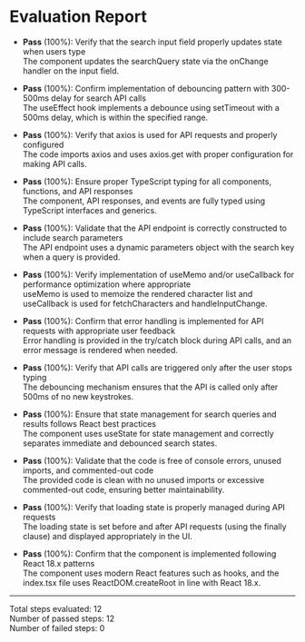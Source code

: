 # Evaluation Report

- **Pass** (100%): Verify that the search input field properly updates state when users type  
  The component updates the searchQuery state via the onChange handler on the input field.

- **Pass** (100%): Confirm implementation of debouncing pattern with 300-500ms delay for search API calls  
  The useEffect hook implements a debounce using setTimeout with a 500ms delay, which is within the specified range.

- **Pass** (100%): Verify that axios is used for API requests and properly configured  
  The code imports axios and uses axios.get with proper configuration for making API calls.

- **Pass** (100%): Ensure proper TypeScript typing for all components, functions, and API responses  
  The component, API responses, and events are fully typed using TypeScript interfaces and generics.

- **Pass** (100%): Validate that the API endpoint is correctly constructed to include search parameters  
  The API endpoint uses a dynamic parameters object with the search key when a query is provided.

- **Pass** (100%): Verify implementation of useMemo and/or useCallback for performance optimization where appropriate  
  useMemo is used to memoize the rendered character list and useCallback is used for fetchCharacters and handleInputChange.

- **Pass** (100%): Confirm that error handling is implemented for API requests with appropriate user feedback  
  Error handling is provided in the try/catch block during API calls, and an error message is rendered when needed.

- **Pass** (100%): Verify that API calls are triggered only after the user stops typing  
  The debouncing mechanism ensures that the API is called only after 500ms of no new keystrokes.

- **Pass** (100%): Ensure that state management for search queries and results follows React best practices  
  The component uses useState for state management and correctly separates immediate and debounced search states.

- **Pass** (100%): Validate that the code is free of console errors, unused imports, and commented-out code  
  The provided code is clean with no unused imports or excessive commented-out code, ensuring better maintainability.

- **Pass** (100%): Verify that loading state is properly managed during API requests  
  The loading state is set before and after API requests (using the finally clause) and displayed appropriately in the UI.

- **Pass** (100%): Confirm that the component is implemented following React 18.x patterns  
  The component uses modern React features such as hooks, and the index.tsx file uses ReactDOM.createRoot in line with React 18.x.

---

Total steps evaluated: 12  
Number of passed steps: 12  
Number of failed steps: 0